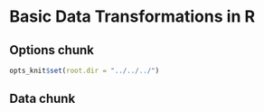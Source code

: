 Basic Data Transformations in R
========================================================
## Options chunk

```r
opts_knit$set(root.dir = "../../../")
```


## Data chunk








